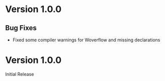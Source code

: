 # Version 1.0.0

## Bug Fixes

- Fixed some compiler warnings for Woverflow and missing declarations


# Version 1.0.0

Initial Release
